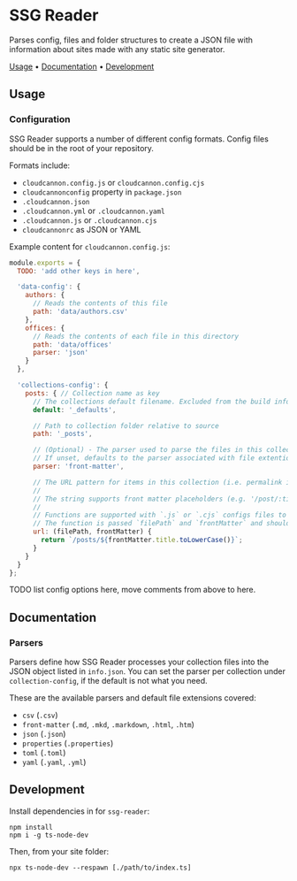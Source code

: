 # SSG Reader

Parses config, files and folder structures to create a JSON file with information about
sites made with any static site generator.

[Usage](#usage) &bull; [Documentation](#documentation) &bull; [Development](#development)

## Usage

### Configuration

SSG Reader supports a number of different config formats.
Config files should be in the root of your repository.

Formats include:

- `cloudcannon.config.js` or `cloudcannon.config.cjs`
- `cloudcannonconfig` property in `package.json`
- `.cloudcannon.json`
- `.cloudcannon.yml` or `.cloudcannon.yaml`
- `.cloudcannon.js` or `.cloudcannon.cjs`
- `cloudcannonrc` as JSON or YAML

Example content for `cloudcannon.config.js`:

```javascript
module.exports = {
  TODO: 'add other keys in here',

  'data-config': {
    authors: {
      // Reads the contents of this file
      path: 'data/authors.csv'
    },
    offices: {
      // Reads the contents of each file in this directory
      path: 'data/offices'
      parser: 'json'
    }
  },

  'collections-config': {
    posts: { // Collection name as key
      // The collections default filename. Excluded from the build info, used to create a new file in app.
      default: '_defaults',

      // Path to collection folder relative to source
      path: '_posts',

      // (Optional) - The parser used to parse the files in this collection
      // If unset, defaults to the parser associated with file extention.
      parser: 'front-matter',

      // The URL pattern for items in this collection (i.e. permalink in many SSGs). Either a string or function.
      //
      // The string supports front matter placeholders (e.g. '/post/:title' where ':title' is defined in front matter for each file).
      //
      // Functions are supported with `.js` or `.cjs` configs files to dynamically set URLs.
      // The function is passed `filePath` and `frontMatter` and should return a slash-prefixed URL string.
      url: (filePath, frontMatter) {
        return `/posts/${frontMatter.title.toLowerCase()}`;
      }
    }
  }
};
```

TODO list config options here, move comments from above to here.

## Documentation

### Parsers

Parsers define how SSG Reader processes your collection files into the JSON
object listed in `info.json`. You can set the parser per collection under
`collection-config`, if the default is not what you need.

These are the available parsers and default file extensions covered:

- `csv` (`.csv`)
- `front-matter` (`.md`, `.mkd`, `.markdown`, `.html`, `.htm`)
- `json` (`.json`)
- `properties` (`.properties`)
- `toml` (`.toml`)
- `yaml` (`.yaml`, `.yml`)

## Development

Install dependencies in for `ssg-reader`:

```
npm install
npm i -g ts-node-dev
```

Then, from your site folder:

```
npx ts-node-dev --respawn [./path/to/index.ts]
```
